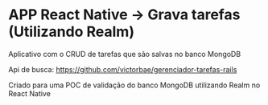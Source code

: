 # APP React Native -> Grava tarefas (Utilizando Realm)

Aplicativo com o CRUD de tarefas que são salvas no banco MongoDB 

Api de busca:
https://github.com/victorbae/gerenciador-tarefas-rails

Criado para uma POC de validação do banco MongoDB utilizando Realm no React Native